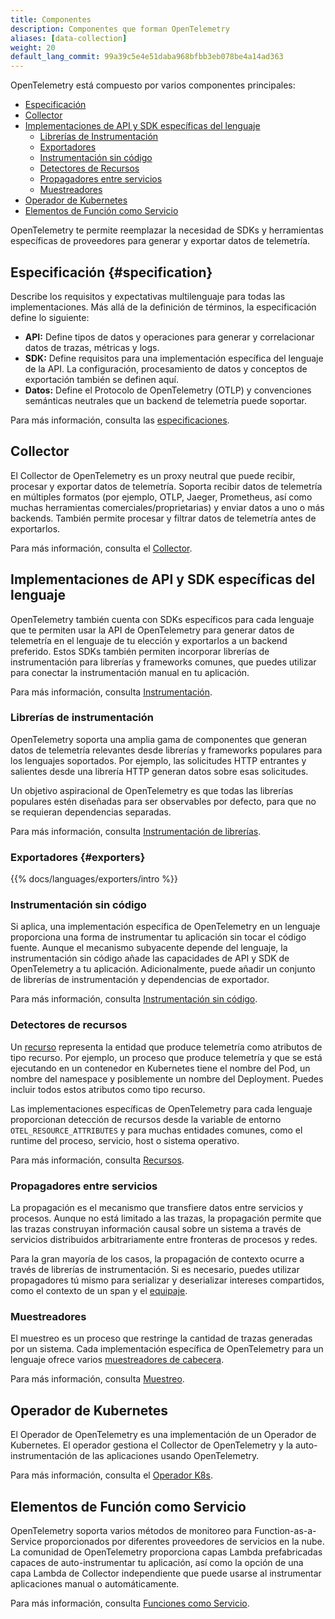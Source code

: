 ```yaml
---
title: Componentes
description: Componentes que forman OpenTelemetry
aliases: [data-collection]
weight: 20
default_lang_commit: 99a39c5e4e51daba968bfbb3eb078be4a14ad363
---
```


OpenTelemetry está compuesto por varios componentes principales:

- [Especificación](#specification)
- [Collector](#collector)
- [Implementaciones de API y SDK específicas del lenguaje](#implementaciones-de-api-y-sdk-específicas-del-lenguaje)
  - [Librerías de Instrumentación](#librerías-de-instrumentación)
  - [Exportadores](#exporters)
  - [Instrumentación sin código](#instrumentación-sin-código)
  - [Detectores de Recursos](#detectores-de-recursos)
  - [Propagadores entre servicios](#propagadores-entre-servicios)
  - [Muestreadores](#muestreadores)
- [Operador de Kubernetes](#operador-de-kubernetes)
- [Elementos de Función como Servicio](#elementos-de-función-como-servicio)

OpenTelemetry te permite reemplazar la necesidad de SDKs y herramientas
específicas de proveedores para generar y exportar datos de telemetría.

## Especificación {#specification}

Describe los requisitos y expectativas multilenguaje para todas las
implementaciones. Más allá de la definición de términos, la especificación
define lo siguiente:

- **API:** Define tipos de datos y operaciones para generar y correlacionar
  datos de trazas, métricas y logs.
- **SDK:** Define requisitos para una implementación específica del lenguaje de
  la API. La configuración, procesamiento de datos y conceptos de exportación
  también se definen aquí.
- **Datos:** Define el Protocolo de OpenTelemetry (OTLP) y convenciones
  semánticas neutrales que un backend de telemetría puede soportar.

Para más información, consulta las [especificaciones](/docs/specs/).

## Collector

El Collector de OpenTelemetry es un proxy neutral que puede recibir, procesar y
exportar datos de telemetría. Soporta recibir datos de telemetría en múltiples
formatos (por ejemplo, OTLP, Jaeger, Prometheus, así como muchas herramientas
comerciales/proprietarias) y enviar datos a uno o más backends. También permite
procesar y filtrar datos de telemetría antes de exportarlos.

Para más información, consulta el [Collector](/docs/collector/).

## Implementaciones de API y SDK específicas del lenguaje

OpenTelemetry también cuenta con SDKs específicos para cada lenguaje que te
permiten usar la API de OpenTelemetry para generar datos de telemetría en el
lenguaje de tu elección y exportarlos a un backend preferido. Estos SDKs también
permiten incorporar librerías de instrumentación para librerías y frameworks
comunes, que puedes utilizar para conectar la instrumentación manual en tu
aplicación.

Para más información, consulta
[Instrumentación](/docs/concepts/instrumentation/).

### Librerías de instrumentación

OpenTelemetry soporta una amplia gama de componentes que generan datos de
telemetría relevantes desde librerías y frameworks populares para los lenguajes
soportados. Por ejemplo, las solicitudes HTTP entrantes y salientes desde una
librería HTTP generan datos sobre esas solicitudes.

Un objetivo aspiracional de OpenTelemetry es que todas las librerías populares
estén diseñadas para ser observables por defecto, para que no se requieran
dependencias separadas.

Para más información, consulta
[Instrumentación de librerías](/docs/concepts/instrumentation/libraries/).

### Exportadores {#exporters}

{{% docs/languages/exporters/intro %}}

### Instrumentación sin código

Si aplica, una implementación específica de OpenTelemetry en un lenguaje
proporciona una forma de instrumentar tu aplicación sin tocar el código fuente.
Aunque el mecanismo subyacente depende del lenguaje, la instrumentación sin
código añade las capacidades de API y SDK de OpenTelemetry a tu aplicación.
Adicionalmente, puede añadir un conjunto de librerías de instrumentación y
dependencias de exportador.

Para más información, consulta
[Instrumentación sin código](/docs/concepts/instrumentation/zero-code/).

### Detectores de recursos

Un [recurso](/docs/concepts/resources/) representa la entidad que produce
telemetría como atributos de tipo recurso. Por ejemplo, un proceso que produce
telemetría y que se está ejecutando en un contenedor en Kubernetes tiene el
nombre del Pod, un nombre del namespace y posiblemente un nombre del Deployment.
Puedes incluir todos estos atributos como tipo recurso.

Las implementaciones específicas de OpenTelemetry para cada lenguaje
proporcionan detección de recursos desde la variable de entorno
`OTEL_RESOURCE_ATTRIBUTES` y para muchas entidades comunes, como el runtime del
proceso, servicio, host o sistema operativo.

Para más información, consulta [Recursos](/docs/concepts/resources/).

### Propagadores entre servicios

La propagación es el mecanismo que transfiere datos entre servicios y procesos.
Aunque no está limitado a las trazas, la propagación permite que las trazas
construyan información causal sobre un sistema a través de servicios
distribuidos arbitrariamente entre fronteras de procesos y redes.

Para la gran mayoría de los casos, la propagación de contexto ocurre a través de
librerías de instrumentación. Si es necesario, puedes utilizar propagadores tú
mismo para serializar y deserializar intereses compartidos, como el contexto de
un span y el [equipaje](/docs/concepts/signals/baggage/).

### Muestreadores

El muestreo es un proceso que restringe la cantidad de trazas generadas por un
sistema. Cada implementación específica de OpenTelemetry para un lenguaje ofrece
varios [muestreadores de cabecera](/docs/concepts/sampling/#head-sampling).

Para más información, consulta [Muestreo](/docs/concepts/sampling).

## Operador de Kubernetes

El Operador de OpenTelemetry es una implementación de un Operador de Kubernetes.
El operador gestiona el Collector de OpenTelemetry y la auto-instrumentación de
las aplicaciones usando OpenTelemetry.

Para más información, consulta el
[Operador K8s](/docs/platforms/kubernetes/operator/).

## Elementos de Función como Servicio

OpenTelemetry soporta varios métodos de monitoreo para Function-as-a-Service
proporcionados por diferentes proveedores de servicios en la nube. La comunidad
de OpenTelemetry proporciona capas Lambda prefabricadas capaces de
auto-instrumentar tu aplicación, así como la opción de una capa Lambda de
Collector independiente que puede usarse al instrumentar aplicaciones manual o
automáticamente.

Para más información, consulta [Funciones como Servicio](/docs/platforms/faas/).
